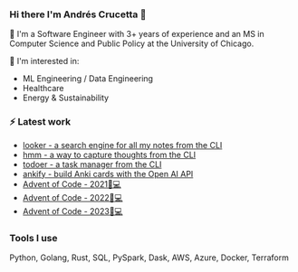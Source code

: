 ### Hi there I'm Andrés Crucetta 👋

🌱 I'm a Software Engineer with 3+ years of experience and an MS in Computer Science and Public Policy at the University of Chicago. 

💬 I'm interested in:
  -  ML Engineering / Data Engineering
  -  Healthcare
  -  Energy & Sustainability

<h3>⚡ Latest work</h3>
<ul>
  <li><a href = "https://github.com/acrucetta/looker">looker - a search engine for all my notes from the CLI</a></li>
    <li><a href = "https://github.com/acrucetta/hmm">hmm - a way to capture thoughts from the CLI</a></li>
    <li><a href = "https://github.com/acrucetta/todoer">todoer - a task manager from the CLI</a></li>
    <li><a href = "https://github.com/acrucetta/ankify">ankify - build Anki cards with the Open AI API</a></li>
  <li><a href = "https://github.com/acrucetta/advent-of-code-2021">Advent of Code - 2021🎄💻</a></li>
  <li><a href = "https://github.com/acrucetta/advent-of-code-2022">Advent of Code - 2022🎄💻</a></li>
  <li><a href = "https://github.com/acrucetta/advent-of-code-2023">Advent of Code - 2023🎄💻</a></li>
</ul>

<h3>Tools I use </h3>
  Python, Golang, Rust, SQL, PySpark, Dask, AWS, Azure, Docker, Terraform
<!--
**acrucetta/acrucetta** is a ✨ _special_ ✨ repository because its `README.md` (this file) appears on your GitHub profile.

Here are some ideas to get you started:

- 🔭 I’m currently working on ...
- 🌱 I’m currently learning ...
- 👯 I’m looking to collaborate on ...
- 🤔 I’m looking for help with ...
- 💬 Ask me about ...
- 📫 How to reach me: ...
- 😄 Pronouns: ...
- ⚡ Fun fact: ...
-->

